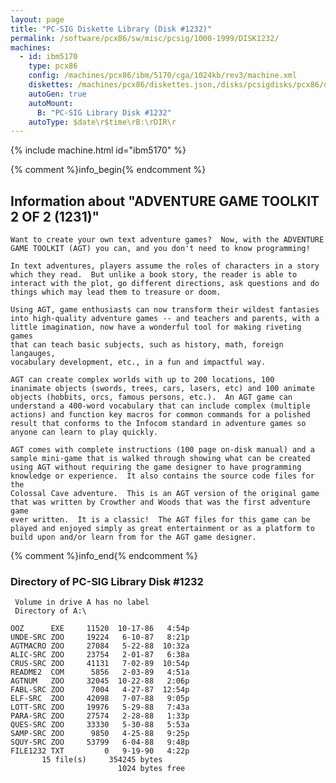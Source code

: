 ```yaml
---
layout: page
title: "PC-SIG Diskette Library (Disk #1232)"
permalink: /software/pcx86/sw/misc/pcsig/1000-1999/DISK1232/
machines:
  - id: ibm5170
    type: pcx86
    config: /machines/pcx86/ibm/5170/cga/1024kb/rev3/machine.xml
    diskettes: /machines/pcx86/diskettes.json,/disks/pcsigdisks/pcx86/diskettes.json
    autoGen: true
    autoMount:
      B: "PC-SIG Library Disk #1232"
    autoType: $date\r$time\rB:\rDIR\r
---
```


{% include machine.html id="ibm5170" %}

{% comment %}info_begin{% endcomment %}

## Information about "ADVENTURE GAME TOOLKIT 2 OF 2 (1231)"

    Want to create your own text adventure games?  Now, with the ADVENTURE
    GAME TOOLKIT (AGT) you can, and you don't need to know programming!
    
    In text adventures, players assume the roles of characters in a story
    which they read.  But unlike a book story, the reader is able to
    interact with the plot, go different directions, ask questions and do
    things which may lead them to treasure or doom.
    
    Using AGT, game enthusiasts can now transform their wildest fantasies
    into high-quality adventure games -- and teachers and parents, with a
    little imagination, now have a wonderful tool for making riveting games
    that can teach basic subjects, such as history, math, foreign langauges,
    vocabulary development, etc., in a fun and impactful way.
    
    AGT can create complex worlds with up to 200 locations, 100
    inanimate objects (swords, trees, cars, lasers, etc) and 100 animate
    objects (hobbits, orcs, famous persons, etc.).  An AGT game can
    understand a 400-word vocabulary that can include complex (multiple
    actions) and function key macros for common commands for a polished
    result that conforms to the Infocom standard in adventure games so
    anyone can learn to play quickly.
    
    AGT comes with complete instructions (100 page on-disk manual) and a
    sample mini-game that is walked through showing what can be created
    using AGT without requiring the game designer to have programming
    knowledge or experience.  It also contains the source code files for the
    Colossal Cave adventure.  This is an AGT version of the original game
    that was written by Crowther and Woods that was the first adventure game
    ever written.  It is a classic!  The AGT files for this game can be
    played and enjoyed simply as great entertainment or as a platform to
    build upon and/or learn from for the AGT game designer.
{% comment %}info_end{% endcomment %}


### Directory of PC-SIG Library Disk #1232

     Volume in drive A has no label
     Directory of A:\

    OOZ      EXE     11520  10-17-86   4:54p
    UNDE-SRC ZOO     19224   6-10-87   8:21p
    AGTMACRO ZOO     27084   5-22-88  10:32a
    ALIC-SRC ZOO     23754   2-01-87   6:38a
    CRUS-SRC ZOO     41131   7-02-89  10:54p
    README2  COM      5856   2-03-89   4:51a
    AGTNUM   ZOO     32045  10-22-88   2:06p
    FABL-SRC ZOO      7004   4-27-87  12:54p
    ELF-SRC  ZOO     42098   7-07-88   9:05p
    LOTT-SRC ZOO     19976   5-29-88   7:43a
    PARA-SRC ZOO     27574   2-28-88   1:33p
    QUES-SRC ZOO     33330   5-30-88   5:53a
    SAMP-SRC ZOO      9850   4-25-88   9:25p
    SQUY-SRC ZOO     53799   6-04-88   9:48p
    FILE1232 TXT         0   9-19-90   4:22p
           15 file(s)     354245 bytes
                            1024 bytes free
